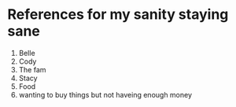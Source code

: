 # References for my sanity staying sane
1. Belle
2. Cody
3. The fam
4. Stacy
5. Food
6. wanting to buy things but not haveing enough money
